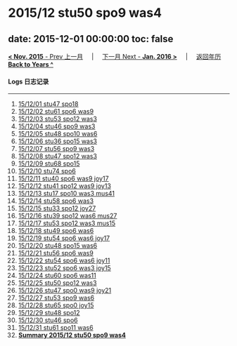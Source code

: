 # 2015/12 stu50 spo9 was4

date: 2015-12-01 00:00:00
toc: false
---
[**< Nov. 2015** - Prev 上一月](/lifelogs/2015/11/index.html) &nbsp; &nbsp; | &nbsp; &nbsp; [下一月 Next - **Jan. 2016 >**](/lifelogs/2016/01/index.html) &nbsp; &nbsp; |  &nbsp; &nbsp; [返回年历 **Back to Years ^**](/lifelogs/index.html)
<br/>
#### Logs 日志记录
---
1. [15/12/01 stu47 spo18](/lifelogs/2015/12/d01.html)
2. [15/12/02 stu61 spo6 was9](/lifelogs/2015/12/d02.html)
3. [15/12/03 stu53 spo12 was3](/lifelogs/2015/12/d03.html)
4. [15/12/04 stu46 spo9 was3](/lifelogs/2015/12/d04.html)
5. [15/12/05 stu48 spo10 was6](/lifelogs/2015/12/d05.html)
6. [15/12/06 stu36 spo15 was3](/lifelogs/2015/12/d06.html)
7. [15/12/07 stu56 spo9 was3](/lifelogs/2015/12/d07.html)
8. [15/12/08 stu47 spo12 was3](/lifelogs/2015/12/d08.html)
9. [15/12/09 stu68 spo15](/lifelogs/2015/12/d09.html)
10. [15/12/10 stu74 spo6](/lifelogs/2015/12/d10.html)
11. [15/12/11 stu40 spo6 was9 joy17](/lifelogs/2015/12/d11.html)
12. [15/12/12 stu41 spo12 was9 joy13](/lifelogs/2015/12/d12.html)
13. [15/12/13 stu17 spo10 was3 mus41](/lifelogs/2015/12/d13.html)
14. [15/12/14 stu58 spo6 was3](/lifelogs/2015/12/d14.html)
15. [15/12/15 stu33 spo12 joy27](/lifelogs/2015/12/d15.html)
16. [15/12/16 stu39 spo12 was6 mus27](/lifelogs/2015/12/d16.html)
17. [15/12/17 stu53 spo12 was3 mus15](/lifelogs/2015/12/d17.html)
18. [15/12/18 stu49 spo6 was6](/lifelogs/2015/12/d18.html)
19. [15/12/19 stu54 spo6 was6 joy17](/lifelogs/2015/12/d19.html)
20. [15/12/20 stu48 spo15 was6](/lifelogs/2015/12/d20.html)
21. [15/12/21 stu56 spo6 was9](/lifelogs/2015/12/d21.html)
22. [15/12/22 stu54 spo6 was6 joy11](/lifelogs/2015/12/d22.html)
23. [15/12/23 stu52 spo6 was3 joy15](/lifelogs/2015/12/d23.html)
24. [15/12/24 stu60 spo6 was11](/lifelogs/2015/12/d24.html)
25. [15/12/25 stu50 spo12 was3](/lifelogs/2015/12/d25.html)
26. [15/12/26 stu47 spo0 was9 joy21](/lifelogs/2015/12/d26.html)
27. [15/12/27 stu53 spo9 was6](/lifelogs/2015/12/d27.html)
28. [15/12/28 stu65 spo0 joy15](/lifelogs/2015/12/d28.html)
29. [15/12/29 stu48 spo12](/lifelogs/2015/12/d29.html)
30. [15/12/30 stu46 spo6](/lifelogs/2015/12/d30.html)
31. [15/12/31 stu61 spo11 was6](/lifelogs/2015/12/d31.html)
32. [**Summary 2015/12 stu50 spo9 was4**](/lifelogs/2015/12/time_stat.html)
